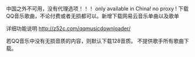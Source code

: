 
中国之外不可用，没有代理选项！！！
only available in China! no proxy !
下载QQ音乐歌曲，不论付费或者无损都可以。新增下载网易云音乐单曲以及歌单



详细功能说明 http://z52c.com/qqmusicdownloader/




若QQ音乐中没有无损音质的内容，则默认下载128音质。
不提供歌手所有歌曲下载。
